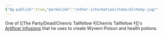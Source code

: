 ```yaml
---
{"dg-publish":true,"permalink":"/other-information/items/alchemy-jug/","updated":"2024-12-13T17:46:39.108+00:00"}
---
```


One of [[The Party/Dead/Chenris Tallfellow ‡\|Chenris Tallfellow ‡]]'s [Artificer Infusions](http://dnd5e.wikidot.com/artificer:infusions) that he uses to create Wyvern Poison and health potions. 